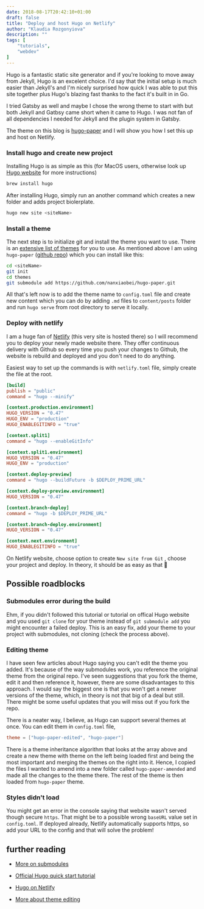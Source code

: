 ```yaml
---
date: 2018-08-17T20:42:10+01:00
draft: false
title: "Deploy and host Hugo on Netlify"
author: "Klaudia Rozgonyiova"
description: ""
tags: [
    "tutorials",
    "webdev"
]
---
```

Hugo is a fantastic static site generator and if you're looking to move away from Jekyll, Hugo is an excelent choice. I'd say that the initial setup is much easier than Jekyll's and I'm nicely surprised how quick I was able to put this site together plus Hugo's blazing fast thanks to the fact it's built in in Go.

I tried Gatsby as well and maybe I chose the wrong theme to start with but both Jekyll and Gatbsy came short when it came to Hugo. I was not fan of all dependencies I needed for Jekyll and the plugin system in Gatsby.

The theme on this blog is [hugo-paper](https://github.com/nanxiaobei/hugo-paper) and I will show you how I set this up and host on Netlify. 

### Install hugo and create new project
Installing Hugo is as simple as this (for MacOS users, otherwise look up [Hugo website](https://gohugo.io/getting-started/installing/) for more instructions)
```bash
brew install hugo
```
After installing Hugo, simply run an another command which creates a new folder and adds project biolerplate.
```bash
hugo new site <siteName>
```

### Install a theme
The next step is to initialize git and install the theme you want to use. There is an [extensive list of themes](https://themes.gohugo.io/) for you to use. As mentioned above I am using `hugo-paper` ([github repo](https://github.com/nanxiaobei/hugo-paper)) which you can install like this:

```bash
cd <siteName>
git init
cd themes
git submodule add https://github.com/nanxiaobei/hugo-paper.git 
```

All that's left now is to add the theme name to `config.toml` file and create new content which you can do by adding `.md` files to `content/posts` folder and run `hugo serve` from root directory to serve it locally.

### Deploy with netlify
I am a huge fan of [Netlify](https://netlify.com/) (this very site is hosted there) so I will recommend you to deploy your newly made website there. They offer continuous delivery with Github so every time you push your changes to Github, the website is rebuild and deployed and you don't need to do anything. 

Easiest way to set up the commands is with `netlify.toml` file, simply create the file at the root. 
```toml
[build]
publish = "public"
command = "hugo --minify"

[context.production.environment]
HUGO_VERSION = "0.47"
HUGO_ENV = "production"
HUGO_ENABLEGITINFO = "true"

[context.split1]
command = "hugo --enableGitInfo"

[context.split1.environment]
HUGO_VERSION = "0.47"
HUGO_ENV = "production"

[context.deploy-preview]
command = "hugo --buildFuture -b $DEPLOY_PRIME_URL"

[context.deploy-preview.environment]
HUGO_VERSION = "0.47"

[context.branch-deploy]
command = "hugo -b $DEPLOY_PRIME_URL"

[context.branch-deploy.environment]
HUGO_VERSION = "0.47"

[context.next.environment]
HUGO_ENABLEGITINFO = "true"
```

On Netlify website, choose option to create `New site from Git` , choose your project and deploy. In theory, it should be as easy as that 🙌 

## Possible roadblocks
### Submodules error during the build
Ehm, if you didn't followed this tutorial or tutorial on offical Hugo website and you used `git clone` for your theme instead of `git submodule add` you might encounter a failed deploy. This is an easy fix, add your theme to your project with submodules, not cloning (check the process above).

### Editing theme
I have seen few articles about Hugo saying you can't edit the theme you added. It's because of the way submodules work, you reference the original theme from the original repo. I've seen suggestions that you fork the theme, edit it and then reference it, however, there are some disadvantages to this approach. I would say the biggest one is that you won't get a newer versions of the theme, which, in theory is not that big of a deal but still. There might be some useful updates that you will miss out if you fork the repo. 

There is a neater way, I believe, as Hugo can support several themes at once. You can edit them in `config.toml` file, 
```toml
theme = ["hugo-paper-edited", "hugo-paper"]
```

There is a theme inheritance algorithm that looks at the array above and create a new theme with theme on the left being loaded first and being the most important and merging the themes on the right into it. Hence, I copied the files I wanted to amend into a new folder called `hugo-paper-amended` and made all the changes to the theme there. The rest of the theme is then loaded from `hugo-paper` theme.

### Styles didn't load
You might get an error in the console saying that website wasn't served though secure `https`. That might be to a possible wrong `baseURL` value set in `config.toml`. If deployed already, Netlify automatically supports https, so add your URL to the config and that will solve the problem!

## further reading

* [More on submodules](https://git-scm.com/book/en/v2/Git-Tools-Submodules)

* [Official Hugo quick start tutorial](https://gohugo.io/getting-started/quick-start/)

* [Hugo on Netlify](https://gohugo.io/hosting-and-deployment/hosting-on-netlify/)

* [More about theme editing](https://gohugo.io/themes/theme-components/#override-template-files)

